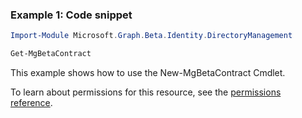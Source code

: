### Example 1: Code snippet

```powershell
Import-Module Microsoft.Graph.Beta.Identity.DirectoryManagement

Get-MgBetaContract
```
This example shows how to use the New-MgBetaContract Cmdlet.

To learn about permissions for this resource, see the [permissions reference](/graph/permissions-reference).

